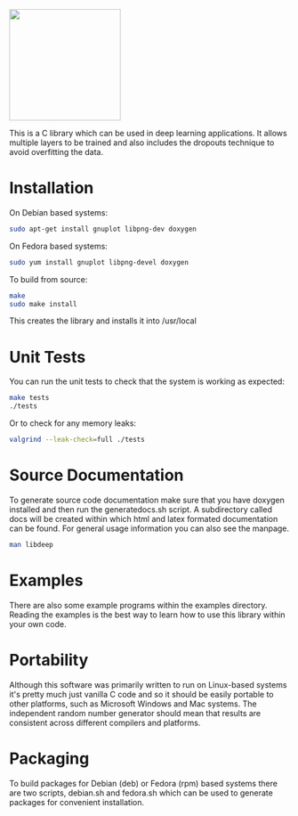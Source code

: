 <img src="https://github.com/bashrc/libdeep/blob/master/img/logo.png?raw=true" width=200/>

This is a C library which can be used in deep learning applications.  It allows multiple layers to be trained and also includes the dropouts technique to avoid overfitting the data.

Installation
============

On Debian based systems:

```bash
sudo apt-get install gnuplot libpng-dev doxygen
```

On Fedora based systems:

```bash
sudo yum install gnuplot libpng-devel doxygen
```

To build from source:

```bash
make
sudo make install
```

This creates the library and installs it into /usr/local

Unit Tests
==========

You can run the unit tests to check that the system is working as expected:

```bash
make tests
./tests
```

Or to check for any memory leaks:

```bash
valgrind --leak-check=full ./tests
```

Source Documentation
====================

To generate source code documentation make sure that you have doxygen installed and then run the generatedocs.sh script.  A subdirectory called docs will be created within which html and latex formated documentation can be found.  For general usage information you can also see the manpage.

```bash
man libdeep
```

Examples
========

There are also some example programs within the examples directory. Reading the examples is the best way to learn how to use this library within your own code.

Portability
===========

Although this software was primarily written to run on Linux-based systems it's pretty much just vanilla C code and so it should be easily portable to other platforms, such as Microsoft Windows and Mac systems. The independent random number generator should mean that results are consistent across different compilers and platforms.

Packaging
=========

To build packages for Debian (deb) or Fedora (rpm) based systems there are two scripts, debian.sh and fedora.sh which can be used to generate packages for convenient installation.
